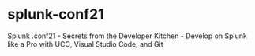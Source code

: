 # splunk-conf21
Splunk .conf21 - Secrets from the Developer Kitchen - Develop on Splunk like a Pro with UCC, Visual Studio Code, and Git

